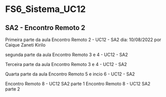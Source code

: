 # FS6_Sistema_UC12
## SA2 - Encontro Remoto 2
Primeira parte da aula Encontro Remoto 2 - UC12 - SA2
 dia: 10/08/2022 por Caique Zaneti Kirilo


segunda parte da aula Encontro Remoto 3 e 4 - UC12 - SA2

Terceira parte da aula Encontro Remoto 3 e 4 - UC12 - SA2

Quarta parte da aula Encontro Remoto 5 e incio 6 - UC12 - SA2

Encontro Remoto 8 - UC12 SA2 parte 1
Encontro Remoto 8 - UC12 SA2 parte 2
